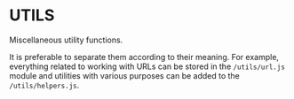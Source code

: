 # UTILS

Miscellaneous utility functions.

It is preferable to separate them according to their meaning. For example, everything related to working with URLs can be stored in the `/utils/url.js` module and utilities with various purposes can be added to the `/utils/helpers.js`.
